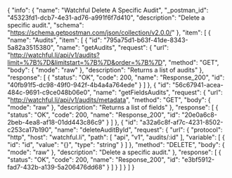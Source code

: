 {
  "info": {
    "name": "Watchful Delete A Specific Audit",
    "_postman_id": "45323fd1-dcb7-4e31-ad76-a991f6f7d410",
    "description": "Delete a specific audit.",
    "schema": "https://schema.getpostman.com/json/collection/v2.0.0/"
  },
  "item": [
    {
      "name": "Audits",
      "item": [
        {
          "id": "795a75d1-b63f-41de-8343-5a82a3515380",
          "name": "getAudits",
          "request": {
            "url": "http://watchful.li/api/v1/audits?limit=%7B%7D&limitstart=%7B%7D&order=%7B%7D",
            "method": "GET",
            "body": {
              "mode": "raw"
            },
            "description": "Returns a list of audits"
          },
          "response": [
            {
              "status": "OK",
              "code": 200,
              "name": "Response_200",
              "id": "40fb91f5-dc98-49f0-942f-4b4a4a764ede"
            }
          ]
        },
        {
          "id": "56c67941-acea-484c-9691-c9ce048b06e0",
          "name": "getFieldsAudits",
          "request": {
            "url": "http://watchful.li/api/v1/audits/metadata",
            "method": "GET",
            "body": {
              "mode": "raw"
            },
            "description": "Returns a list of fields"
          },
          "response": [
            {
              "status": "OK",
              "code": 200,
              "name": "Response_200",
              "id": "20e0a6c8-2beb-4ea8-af18-01dd443c86c9"
            }
          ]
        },
        {
          "id": "a32a6c8f-af7c-4231-8502-c253ca17b190",
          "name": "deleteAuditById",
          "request": {
            "url": {
              "protocol": "http",
              "host": "watchful.li",
              "path": [
                "api",
                "v1",
                "audits/:id"
              ],
              "variable": [
                {
                  "id": "id",
                  "value": "{}",
                  "type": "string"
                }
              ]
            },
            "method": "DELETE",
            "body": {
              "mode": "raw"
            },
            "description": "Delete a specific audit."
          },
          "response": [
            {
              "status": "OK",
              "code": 200,
              "name": "Response_200",
              "id": "e3bf5912-fad7-432b-a139-5a206476dd68"
            }
          ]
        }
      ]
    }
  ]
}